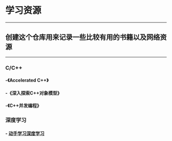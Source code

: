 # 学习资源
--------
## 创建这个仓库用来记录一些比较有用的书籍以及网络资源
-------
### C/C++
#### -《Accelerated C++》
#### -《深入探索C++对象模型》
#### -《C++并发编程》
### 深度学习
#### - [动手学习深度学习](http://zh.gluon.ai/index.html)
